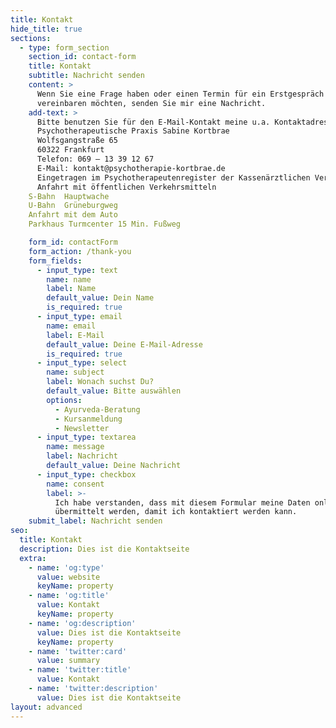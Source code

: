 ```yaml
---
title: Kontakt
hide_title: true
sections:
  - type: form_section
    section_id: contact-form
    title: Kontakt
    subtitle: Nachricht senden
    content: >
      Wenn Sie eine Frage haben oder einen Termin für ein Erstgespräch
      vereinbaren möchten, senden Sie mir eine Nachricht.
    add-text: >
      Bitte benutzen Sie für den E-Mail-Kontakt meine u.a. Kontaktadresse!
      Psychotherapeutische Praxis Sabine Kortbrae
      Wolfsgangstraße 65
      60322 Frankfurt
      Telefon: 069 – 13 39 12 67
      E-Mail: kontakt@psychotherapie-kortbrae.de
      Eingetragen im Psychotherapeutenregister der Kassenärztlichen Vereinigung Hessen, Nr. 89142
      Anfahrt mit öffentlichen Verkehrsmitteln
    S-Bahn  Hauptwache
    U-Bahn  Grüneburgweg
    Anfahrt mit dem Auto
    Parkhaus Turmcenter 15 Min. Fußweg

    form_id: contactForm
    form_action: /thank-you
    form_fields:
      - input_type: text
        name: name
        label: Name
        default_value: Dein Name
        is_required: true
      - input_type: email
        name: email
        label: E-Mail
        default_value: Deine E-Mail-Adresse
        is_required: true
      - input_type: select
        name: subject
        label: Wonach suchst Du?
        default_value: Bitte auswählen
        options:
          - Ayurveda-Beratung
          - Kursanmeldung
          - Newsletter
      - input_type: textarea
        name: message
        label: Nachricht
        default_value: Deine Nachricht
      - input_type: checkbox
        name: consent
        label: >-
          Ich habe verstanden, dass mit diesem Formular meine Daten online
          übermittelt werden, damit ich kontaktiert werden kann.
    submit_label: Nachricht senden
seo:
  title: Kontakt
  description: Dies ist die Kontaktseite
  extra:
    - name: 'og:type'
      value: website
      keyName: property
    - name: 'og:title'
      value: Kontakt
      keyName: property
    - name: 'og:description'
      value: Dies ist die Kontaktseite
      keyName: property
    - name: 'twitter:card'
      value: summary
    - name: 'twitter:title'
      value: Kontakt
    - name: 'twitter:description'
      value: Dies ist die Kontaktseite
layout: advanced
---
```

